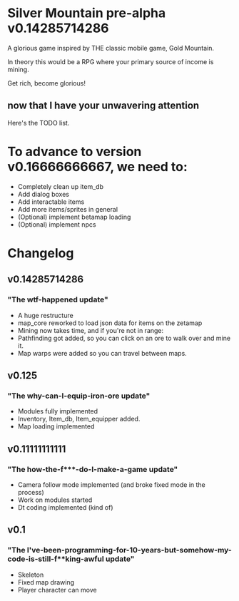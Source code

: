 # Silver Mountain pre-alpha v0.14285714286
A glorious game inspired by THE classic mobile game, Gold Mountain.

In theory this would be a RPG where your primary source of income is mining.

Get rich, become glorious!

## now that I have your unwavering attention
Here's the TODO list.

# To advance to version v0.16666666667, we need to:
- Completely clean up item_db
- Add dialog boxes
- Add interactable items
- Add more items/sprites in general
- (Optional) implement betamap loading
- (Optional) implement npcs

# Changelog
## v0.14285714286 
### "The wtf-happened update"
- A huge restructure
- map_core reworked to load json data for items on the zetamap
- Mining now takes time, and if you're not in range:
- Pathfinding got added, so you can click on an ore to walk over and mine it.
- Map warps were added so you can travel between maps.

## v0.125 
### "The why-can-I-equip-iron-ore update"
- Modules fully implemented
- Inventory, Item_db, Item_equipper added.
- Map loading implemented

## v0.11111111111 
### "The how-the-f***-do-I-make-a-game update"
- Camera follow mode implemented (and broke fixed mode in the process)
- Work on modules started
- Dt coding implemented (kind of)

## v0.1 
### "The I've-been-programming-for-10-years-but-somehow-my-code-is-still-f**king-awful update"
- Skeleton
- Fixed map drawing
- Player character can move
